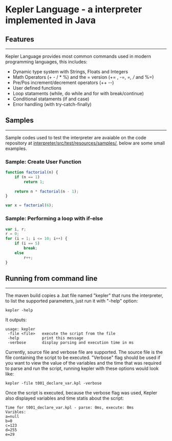 Kepler Language - a interpreter implemented in Java
========================================

## Features
--------
Kepler Language provides most common commands used in modern programming languages, this includes:
- Dynamic type system with Strings, Floats and Integers
- Math Operators (+ - / * %) and the =<operator> version (+= , -=, *=, /* and %=)
- Pre/Pos increment/decrement operators (++ --)
- User defined functions
- Loop stataments (while, do while and for with break/continue)
- Conditional stataments (if and case)
- Error handling (with try-catch-finally)

## Samples
-------
Sample codes used to test the interpreter are avaiable on the code repository at 
[interpreter/src/test/resources/samples/](https://github.com/guilhermelabigalini/interpreter/tree/master/src/test/resources/samples), below are some small examples.

### Sample: Create User Function 

```javascript
function factorial(n) {
    if (n == 1) 
        return 1;
    
    return n * factorial(n - 1);
}

var x = factorial(6);       
```

### Sample: Performing a loop with if-else
```javascript
var i, r;
r = 0;
for (i = 1; i <= 10; i++) {
    if (i == 5)
        break;
    else 
        r++;
}
```

## Running from command line
--------
The maven build copies a .bat file named "kepler" that runs the interpreter, to list the supported parameters, just run it with "-help" option:
```
kepler -help
```
It outputs:
```
usage: kepler
 -file <file>   execute the script from the file
 -help          print this message
 -verbose       display parsing and execution time in ms
```
Currently, source file and verbose file are supported. The source file is the file containing the script to be executed. "Verbose" flag should be used if you want to view the value of the variables and the time that was required to parse and run the script, running kepler with these options would look like: 
```
kepler -file t001_declare_var.kpl -verbose
```
Once the script is executed, because the verbose flag was used, Kepler also displayed variables and time statis about the script:
```
Time for t001_declare_var.kpl - parse: 0ms, execute: 0ms
Varibles:
a=null
b=0
c=123
d=255
e=29
```